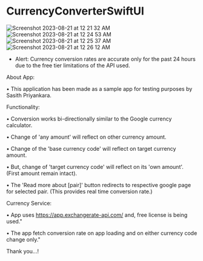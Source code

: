 # CurrencyConverterSwiftUI

![Screenshot 2023-08-21 at 12 21 32 AM](https://github.com/priyankaramw/CurrencyConverterSwiftUI/assets/12417020/ddb089e3-3266-45bb-8b66-6d143771e4ba)
![Screenshot 2023-08-21 at 12 24 53 AM](https://github.com/priyankaramw/CurrencyConverterSwiftUI/assets/12417020/569d35d8-8485-409a-a63a-1e49d0df282a)
![Screenshot 2023-08-21 at 12 25 37 AM](https://github.com/priyankaramw/CurrencyConverterSwiftUI/assets/12417020/8787741c-71bf-48a0-8edd-235e91d977c9)
![Screenshot 2023-08-21 at 12 26 12 AM](https://github.com/priyankaramw/CurrencyConverterSwiftUI/assets/12417020/3cfcd1ef-4e0a-4cf3-8383-b1fe40255308)


* Alert: Currency conversion rates are accurate only for the past 24 hours due to the free tier limitations of the API used. 

About App:

•  This application has been made as a sample app for testing purposes by Sasith Priyankara.

Functionality:

•  Conversion works bi-directionally similar to the Google currency calculator.

•  Change of 'any amount' will reflect on other currency amount.

•  Change of the 'base currency code' will reflect on target currency amount.

•  But, change of 'target currency code' will reflect on its 'own amount'. (First amount remain intact).

•  The 'Read more about [pair]' button redirects to respective google page for selected pair. (This provides real time conversion rate.)


Currency Service:

•  App uses https://app.exchangerate-api.com/ and, free license is being used."

•  The app fetch conversion rate on app loading and on either currency code change only."

Thank you...!
